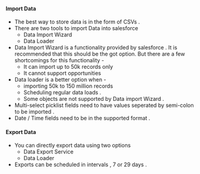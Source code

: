 
#### Import Data 

- The best way to store data is in the form of CSVs . 
- There are two tools to import Data into salesforce 
  - Data Import Wizard
  - Data Loader
- Data Import Wizard is a functionality provided by salesforce . It is recommended that this should be the got option. But there are a few shortcomings for this functionality -
  - It can import up to 50k records only 
  - It cannot support opportunities 
- Data loader is a better option when -
  - importing 50k to 150 million records 
  - Scheduling regular data loads .
  - Some objects are not supported by Data import Wizard  . 
- Multi-select picklist fields need to have values seperated by semi-colon to be imported . 
- Date / Time fields need to be in the supported format . 


#### Export Data 
- You can directly export data using two options 
  - Data Export Service 
  - Data Loader
- Exports can be scheduled in intervals , 7 or 29 days . 
